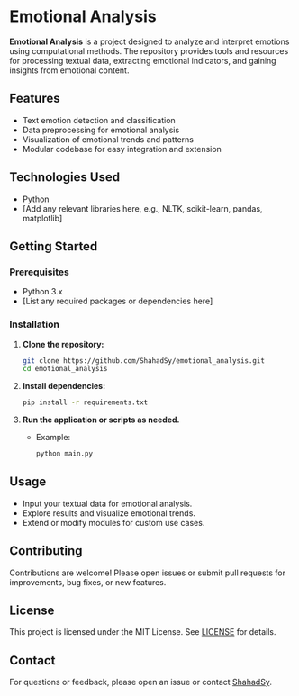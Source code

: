 # Emotional Analysis

**Emotional Analysis** is a project designed to analyze and interpret emotions using computational methods. The repository provides tools and resources for processing textual data, extracting emotional indicators, and gaining insights from emotional content.

## Features

- Text emotion detection and classification
- Data preprocessing for emotional analysis
- Visualization of emotional trends and patterns
- Modular codebase for easy integration and extension

## Technologies Used

- Python
- [Add any relevant libraries here, e.g., NLTK, scikit-learn, pandas, matplotlib]

## Getting Started

### Prerequisites

- Python 3.x
- [List any required packages or dependencies here]

### Installation

1. **Clone the repository:**
   ```bash
   git clone https://github.com/ShahadSy/emotional_analysis.git
   cd emotional_analysis
   ```

2. **Install dependencies:**
   ```bash
   pip install -r requirements.txt
   ```

3. **Run the application or scripts as needed.**
   - Example:
     ```bash
     python main.py
     ```

## Usage

- Input your textual data for emotional analysis.
- Explore results and visualize emotional trends.
- Extend or modify modules for custom use cases.

## Contributing

Contributions are welcome! Please open issues or submit pull requests for improvements, bug fixes, or new features.

## License

This project is licensed under the MIT License. See [LICENSE](LICENSE) for details.

## Contact

For questions or feedback, please open an issue or contact [ShahadSy](https://github.com/ShahadSy).
